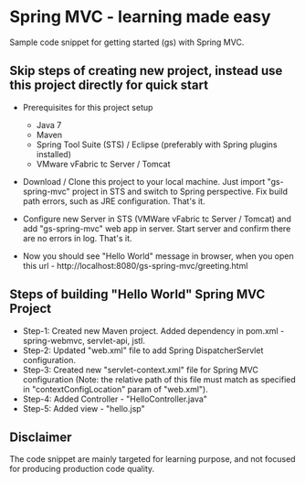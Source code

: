 # Spring MVC - learning made easy

Sample code snippet for getting started (gs) with Spring MVC.

## Skip steps of creating new project, instead use this project directly for quick start

* Prerequisites for this project setup
	- Java 7
	- Maven
	- Spring Tool Suite (STS) / Eclipse (preferably with Spring plugins installed)
	- VMware vFabric tc Server / Tomcat
* Download / Clone this project to your local machine. Just import "gs-spring-mvc" project in STS and switch to Spring perspective. Fix build path errors, such as JRE configuration. That's it. 
* Configure new Server in STS (VMWare vFabric tc Server / Tomcat) and add "gs-spring-mvc" web app in server. Start server and confirm there are no errors in log. That's it.

* Now you should see "Hello World" message in browser, when you open this url - http://localhost:8080/gs-spring-mvc/greeting.html


## Steps of building "Hello World" Spring MVC Project 

* Step-1: Created new Maven project. Added dependency in pom.xml - spring-webmvc, servlet-api, jstl.
* Step-2: Updated "web.xml" file to add Spring DispatcherServlet configuration.
* Step-3: Created new "servlet-context.xml" file for Spring MVC configuration (Note: the relative path of this file must match as specified in "contextConfigLocation" param of "web.xml").
* Step-4: Added Controller - "HelloController.java"
* Step-5: Added view - "hello.jsp" 


## Disclaimer

The code snippet are mainly targeted for learning purpose, and not focused for producing production code quality.